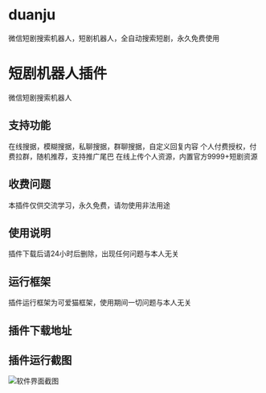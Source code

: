 # duanju
微信短剧搜索机器人，短剧机器人，全自动搜索短剧，永久免费使用
# 短剧机器人插件
微信短剧搜索机器人
## 支持功能
在线搜据，模糊搜据，私聊搜据，群聊搜据，自定义回复内容
个人付费授权，付费拉群，随机推荐，支持推广尾巴
在线上传个人资源，内置官方9999+短剧资源
## 收费问题
本插件仅供交流学习，永久免费，请勿使用非法用途
## 使用说明
插件下载后请24小时后删除，出现任何问题与本人无关
## 运行框架
插件运行框架为可爱猫框架，使用期间一切问题与本人无关

## 插件下载地址


## 插件运行截图
![软件界面截图](https://taiyi.uuxiao.cn/1710900336893.png)

